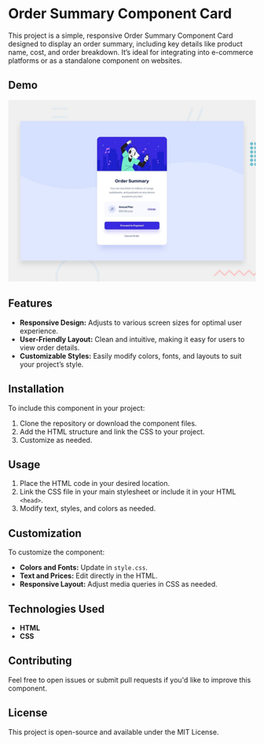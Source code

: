 
# Order Summary Component Card

This project is a simple, responsive Order Summary Component Card designed to display an order summary, including key details like product name, cost, and order breakdown. It’s ideal for integrating into e-commerce platforms or as a standalone component on websites.

## Demo

![Order Summary Component Card Screenshot](design/desktop-preview.jpg)  


## Features

- **Responsive Design:** Adjusts to various screen sizes for optimal user experience.
- **User-Friendly Layout:** Clean and intuitive, making it easy for users to view order details.
- **Customizable Styles:** Easily modify colors, fonts, and layouts to suit your project’s style.

## Installation

To include this component in your project:

1. Clone the repository or download the component files.
2. Add the HTML structure and link the CSS to your project.
3. Customize as needed.

## Usage

1. Place the HTML code in your desired location.
2. Link the CSS file in your main stylesheet or include it in your HTML `<head>`.
3. Modify text, styles, and colors as needed.

## Customization

To customize the component:
- **Colors and Fonts:** Update in `style.css`.
- **Text and Prices:** Edit directly in the HTML.
- **Responsive Layout:** Adjust media queries in CSS as needed.

## Technologies Used

- **HTML**
- **CSS**

## Contributing

Feel free to open issues or submit pull requests if you'd like to improve this component.

## License

This project is open-source and available under the MIT License.
